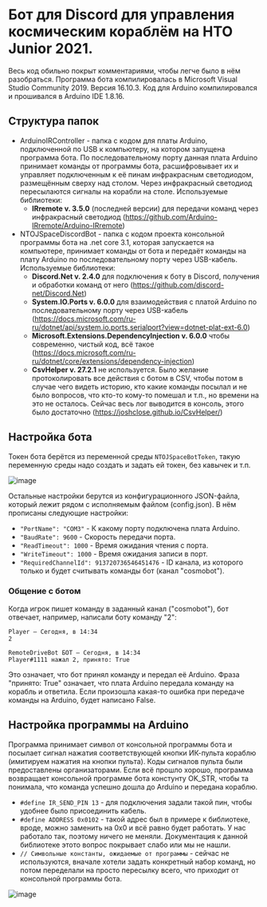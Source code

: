 # Бот для Discord для управления космическим кораблём на НТО Junior 2021.

Весь код обильно покрыт комментариями, чтобы легче было в нём разобраться. Программа бота компилировалась в Microsoft Visual Studio Community 2019. Версия 16.10.3. Код для Arduino компилировался и прошивался в Arduino IDE 1.8.16.

## Структура папок
- ArduinoIRController - папка с кодом для платы Arduino, подключенной по USB к компьютеру, на котором запущена программа бота. По последовательному порту данная плата Arduino принимает команды от программы бота, расшифровывает их и управляет подключенным к её пинам инфракрасным светодиодом, размещённым сверху над столом. Через инфракрасный светодиод пересылаются сигналы на корабли на столе. Используемые библиотеки:
  - **IRremote v. 3.5.0** (последней версии) для передачи команд через инфракрасный светодиод (https://github.com/Arduino-IRremote/Arduino-IRremote)
- NTOJSpaceDiscordBot - папка с кодом проекта консольной программы бота на .net core 3.1, которая запускается на компьютере, принимает команды от бота и передаёт команды на плату Arduino по последовательному порту через USB-кабель. Используемые библиотеки: 
  - **Discord.Net v. 2.4.0** для подключения к боту в Discord, получения и обработки команд от него (https://github.com/discord-net/Discord.Net)
  - **System.IO.Ports v. 6.0.0** для взаимодействия с платой Arduino по последовательному порту через USB-кабель (https://docs.microsoft.com/ru-ru/dotnet/api/system.io.ports.serialport?view=dotnet-plat-ext-6.0)
  - **Microsoft.Extensions.DependencyInjection v. 6.0.0** чтобы современно, чистый код, всё такое (https://docs.microsoft.com/ru-ru/dotnet/core/extensions/dependency-injection)
  - **CsvHelper v. 27.2.1** не используется. Было желание протоколировать все действия с ботом в CSV, чтобы потом в случае чего видеть историю, кто какие команды посылал и не было вопросов, что кто-то кому-то помешал и т.п., но времени на это не осталось. Сейчас весь лог выводится в консоль, этого было достаточно (https://joshclose.github.io/CsvHelper/)

## Настройка бота
Токен бота берётся из переменной среды `NTOJSpaceBotToken`, такую переменную среды надо создать и задать ей токен, без кавычек и т.п.

![image](https://user-images.githubusercontent.com/1927563/145016655-899ad8da-a1e9-4055-a2ca-20597552069a.png)

Остальные настройки берутся из конфигурационного JSON-файла, который лежит рядом с исполняемым файлом (config.json). В нём прописаны следующие настройки:
 - `"PortName": "COM3"` - К какому порту подключена плата Arduino.
 - `"BaudRate": 9600` - Скорость передачи порта.
 - `"ReadTimeout": 1000` - Время ожидания чтения с порта.
 - `"WriteTimeout": 1000` - Время ожидания записи в порт.
 - `"RequiredChannelId": 913720736546451476` - ID канала, из которого только и будет считывать команды бот (канал "cosmobot").

### Общение с ботом
Когда игрок пишет команду в заданный канал ("cosmobot"), бот отвечает, например, написали боту команду "2":
```
Player — Сегодня, в 14:34
2
```
```
RemoteDriveBot БОТ — Сегодня, в 14:34
Player#1111 нажал 2, принято: True
```
Это означает, что бот принял команду и передал её Arduino. Фраза "принято: True" означает, что плата Arduino передала команду на корабль и ответила. Если произошла какая-то ошибка при передаче команды на Arduino, будет написано False.

## Настройка программы на Arduino
Программа принимает символ от консольной программы бота и посылает сигнал нажатия соответствующей кнопки ИК-пульта кораблю (имитируем нажатия на кнопки пульта). Коды сигналов пульта были предоставлены организаторами. Если всё прошло хорошо, программа возвращает консольной программе бота констунту OK_STR, чтобы та понимала, что команда успешно дошла до Arduino и передана кораблю.      

- `#define IR_SEND_PIN 13` - для подключения задали такой пин, чтобы удобнее было присоединить кабель.
- `#define ADDRESS 0x0102` - такой адрес был в примере к библиотеке, вроде, можно заменить на 0х0 и всё равно будет работать. У нас работало так, поэтому ничего не меняли. Документация к данной библиотеке этото вопрос покрывает слабо или мы не нашли.
- `// Символьные константы, ожидаемые от программы` - сейчас не используются, вначале хотели задать конкретный набор команд, но потом переделали на просто пересылку всего, что приходит от консольной программы бота.

![image](https://user-images.githubusercontent.com/1927563/145013123-6461f0be-dfbb-4ea0-8290-61b57dc612b2.png)
